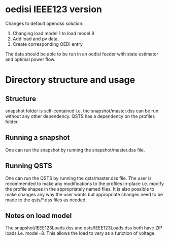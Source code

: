 # oedisi IEEE123 version

Changes to default opendss solution:

1. Changing load model 1 to load model 8
2. Add load and pv data.
3. Create corresponding OEDI entry


The data should be able to be run in an oedisi feeder with state estimator and optimal power flow.

# Directory structure and usage

## Structure

snapshot folder is self-contained i.e. the snapshot/master.dss can be run without any other dependency. QSTS has a dependency on the profiles folder.


## Running a snapshot

One can run the snapshot by running the snapshot/master.dss file.

## Running QSTS

One can run the QSTS by running the qsts/master.dss file. The user is recommended to make any modifications to the profiles in-place i.e. modify the profile shapes in the appropriately named files. It is also possible to make changes any way the user wants but appropriate changes need to be made to the qsts/*.dss files as needed.

## Notes on load model

The snapshot/IEEE123Loads.dss and qsts/IEEE123Loads.dss both have ZIP loads i.e. model=8. This allows the load to vary as a function of voltage.
